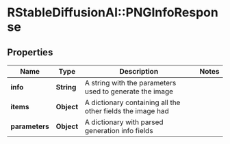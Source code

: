 # RStableDiffusionAI::PNGInfoResponse

## Properties
Name | Type | Description | Notes
------------ | ------------- | ------------- | -------------
**info** | **String** | A string with the parameters used to generate the image | 
**items** | **Object** | A dictionary containing all the other fields the image had | 
**parameters** | **Object** | A dictionary with parsed generation info fields | 

